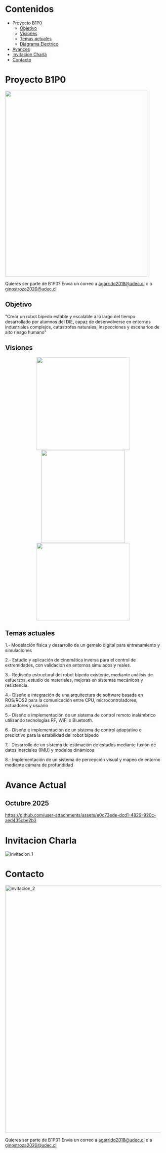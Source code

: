 # Contenidos
- [Proyecto B1P0](#proyecto-b1p0)
  * [Objetivo](#objetivo)
  * [Visiones](#visiones)
  * [Temas actuales](#temas-actuales)
  * [Diagrama Electrico](#diagrama-electrico)
- [Avances](#avances)
- [Invitacion Charla](#invitacion-charla)
- [Contacto](#contacto)

# Proyecto B1P0
<img src="https://github.com/user-attachments/assets/eac38cec-7822-49df-802b-43f7ecfe59b9" width="460" height="600"/>

Quieres ser parte de B1P0? Envía un correo a agarrido2018@udec.cl o a ginostroza2020@udec.cl

## Objetivo
"Crear un robot bípedo estable y escalable a lo largo del tiempo desarrollado por alumnos del DIE, capaz de desenvolverse en entornos industriales complejos, catástrofes naturales, inspecciones y escenarios de alto riesgo humano"

## Visiones
<p align="center">
  <img src="https://github.com/user-attachments/assets/a027199c-404f-4b3b-92d3-a6849c4f1104" width="300" height="300"/>
  <img src="https://github.com/user-attachments/assets/7b1f231d-dbb5-4ebf-ae51-a41ceecbbe9e" width="270" height="300"/>
  <img src="https://github.com/user-attachments/assets/7e9c38a3-365e-46b8-b8cd-3efd348a5929" width="300" height="250"/>
</p>

## Temas actuales
1.- Modelación física y desarrollo de un gemelo digital para entrenamiento y simulaciones

2.- Estudio y aplicación de cinemática inversa para el control de extremidades, con validación en entornos simulados y reales.

3.- Rediseño estructural del robot bípedo existente, mediante análisis de esfuerzos, estudio de materiales, mejoras en sistemas mecánicos y resistencia.

4.- Diseño e integración de una arquitectura de software basada en ROS/ROS2 para la comunicación entre CPU, microcontroladores, actuadores y usuario

5.- Diseño e implementación de un sistema de control remoto inalámbrico utilizando tecnologías RF, WiFi o Bluetooth.

6.- Diseño e implementación de un sistema de control adaptativo o predictivo para la estabilidad del robot bípedo

7.- Desarrollo de un sistema de estimación de estados mediante fusión de datos inerciales (IMU) y modelos dinámicos

8.- Implementación de un sistema de percepción visual y mapeo de entorno mediante cámara de profundidad

# Avance Actual

## Octubre 2025

https://github.com/user-attachments/assets/e0c73ede-dcd1-4829-920c-aed435cbe2b3


# Invitacion Charla
![invitacion_1](https://github.com/user-attachments/assets/5fcd606d-3d92-496c-90b0-04b37f119150)

# Contacto
<img width="600" height="800" alt="invitacion_2" src="https://github.com/user-attachments/assets/839301cb-b6b8-428c-8f0d-c9b3ff3a189b" />

Quieres ser parte de B1P0? Envía un correo a agarrido2018@udec.cl o a ginostroza2020@udec.cl
